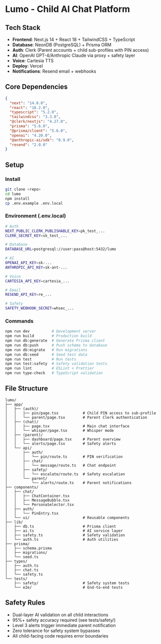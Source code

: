 # Lumo - Child AI Chat Platform

## Tech Stack

- **Frontend**: Next.js 14 + React 18 + TailwindCSS + TypeScript
- **Database**: NeonDB (PostgreSQL) + Prisma ORM
- **Auth**: Clerk (Parent accounts + child sub-profiles with PIN access)
- **AI**: OpenAI GPT-4/Anthropic Claude via proxy + safety layer
- **Voice**: Cartesia TTS
- **Deploy**: Vercel
- **Notifications**: Resend email + webhooks

## Core Dependencies

```json
{
  "next": "14.0.0",
  "react": "18.2.0",
  "typescript": "5.2.0",
  "tailwindcss": "3.3.0",
  "@clerk/nextjs": "4.27.0",
  "prisma": "5.6.0",
  "@prisma/client": "5.6.0",
  "openai": "4.20.0",
  "@anthropic-ai/sdk": "0.9.0",
  "resend": "2.0.0"
}
```

## Setup

### Install

```bash
git clone <repo>
cd lumo
npm install
cp .env.example .env.local
```

### Environment (.env.local)

```bash
# Auth
NEXT_PUBLIC_CLERK_PUBLISHABLE_KEY=pk_test_...
CLERK_SECRET_KEY=sk_test_...

# Database
DATABASE_URL=postgresql://user:pass@host:5432/lumo

# AI
OPENAI_API_KEY=sk-...
ANTHROPIC_API_KEY=sk-ant-...

# Voice
CARTESIA_API_KEY=cartesia_...

# Email
RESEND_API_KEY=re_...

# Safety
SAFETY_WEBHOOK_SECRET=whsec_...
```

### Commands

```bash
npm run dev          # Development server
npm run build        # Production build
npm run db:generate  # Generate Prisma client
npm run db:push      # Push schema to database
npm run db:migrate   # Run migrations
npm run db:seed      # Seed test data
npm run test         # Run tests
npm run test:safety  # Safety validation tests
npm run lint         # ESLint + Prettier
npm run type-check   # TypeScript validation
```

## File Structure

```
lumo/
├── app/
│   ├── (auth)/
│   │   ├── pin/page.tsx           # Child PIN access to sub-profile
│   │   └── parent/page.tsx        # Parent Clerk authentication
│   ├── (chat)/
│   │   ├── page.tsx               # Main chat interface
│   │   └── whisper/page.tsx       # Whisper mode
│   ├── (parent)/
│   │   ├── dashboard/page.tsx     # Parent overview
│   │   └── alerts/page.tsx        # Safety alerts
│   └── api/
│       ├── auth/
│       │   └── pin/route.ts       # PIN verification
│       ├── chat/
│       │   └── message/route.ts   # Chat endpoint
│       ├── safety/
│       │   └── escalate/route.ts  # Safety escalation
│       └── parent/
│           └── alerts/route.ts    # Parent notifications
├── components/
│   ├── chat/
│   │   ├── ChatContainer.tsx
│   │   ├── MessageBubble.tsx
│   │   └── PersonaSelector.tsx
│   ├── auth/
│   │   └── PinEntry.tsx
│   └── ui/                        # Reusable components
├── lib/
│   ├── db.ts                      # Prisma client
│   ├── ai.ts                      # AI service layer
│   ├── safety.ts                  # Safety validation
│   └── auth.ts                    # Auth utilities
├── prisma/
│   ├── schema.prisma
│   ├── migrations/
│   └── seed.ts
├── types/
│   ├── auth.ts
│   ├── chat.ts
│   └── safety.ts
└── tests/
    ├── safety/                    # Safety system tests
    └── e2e/                       # End-to-end tests
```

## Safety Rules

- Dual-layer AI validation on all child interactions
- 95%+ safety accuracy required (see tests/safety/)
- Level 3 alerts trigger immediate parent notification
- Zero tolerance for safety system bypasses
- All child-facing code requires error boundaries
